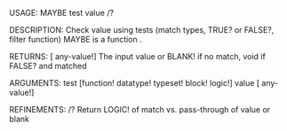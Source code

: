 USAGE:
     MAYBE test value /?

DESCRIPTION:
     Check value using tests (match types, TRUE? or FALSE?, filter function)
     MAYBE is a function .

RETURNS: [<opt> any-value!]
    The input value or BLANK! if no match, void if FALSE? and matched

ARGUMENTS:
    test [function! datatype! typeset! block! logic!]
    value [<opt> any-value!]

REFINEMENTS:
    /?
        Return LOGIC! of match vs. pass-through of value or blank
